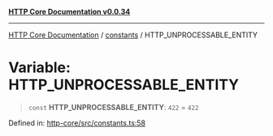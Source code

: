 [**HTTP Core Documentation v0.0.34**](../../README.md)

***

[HTTP Core Documentation](../../modules.md) / [constants](../README.md) / HTTP\_UNPROCESSABLE\_ENTITY

# Variable: HTTP\_UNPROCESSABLE\_ENTITY

> `const` **HTTP\_UNPROCESSABLE\_ENTITY**: `422` = `422`

Defined in: [http-core/src/constants.ts:58](https://github.com/stonemjs/http-core/blob/16d44b2a21e4f4bf5742d6461b8beebcd7cc1d0b/src/constants.ts#L58)

